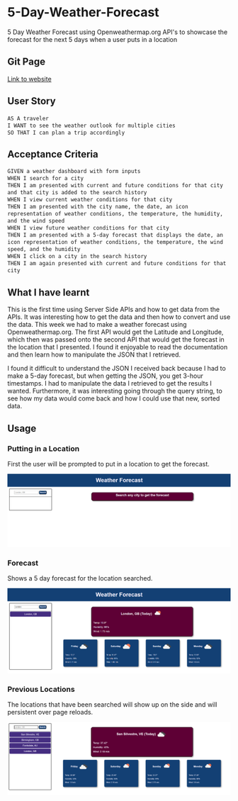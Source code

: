 # 5-Day-Weather-Forecast

5 Day Weather Forecast using Openweathermap.org API's to showcase the forecast for the next 5 days when a user puts in a location

## Git Page

[Link to website](https://amillsy.github.io/5-Day-Weather-Forecast/)

## User Story

```
AS A traveler
I WANT to see the weather outlook for multiple cities
SO THAT I can plan a trip accordingly
```

## Acceptance Criteria

```
GIVEN a weather dashboard with form inputs
WHEN I search for a city
THEN I am presented with current and future conditions for that city and that city is added to the search history
WHEN I view current weather conditions for that city
THEN I am presented with the city name, the date, an icon representation of weather conditions, the temperature, the humidity, and the wind speed
WHEN I view future weather conditions for that city
THEN I am presented with a 5-day forecast that displays the date, an icon representation of weather conditions, the temperature, the wind speed, and the humidity
WHEN I click on a city in the search history
THEN I am again presented with current and future conditions for that city
```

## What I have learnt

This is the first time using Server Side APIs and how to get data from the APIs. It was interesting how to get the data and then how to convert and use the data. This week we had to make a weather forecast using Openweathermap.org. The first API would get the Latitude and Longitude, which then was passed onto the second API that would get the forecast in the location that I presented. I found it enjoyable to read the documentation and then learn how to manipulate the JSON that I retrieved.

I found it difficult to understand the JSON I received back because I had to make a 5-day forecast, but when getting the JSON, you get 3-hour timestamps. I had to manipulate the data I retrieved to get the results I wanted. Furthermore, it was interesting going through the query string, to see how my data would come back and how I could use that new, sorted data.

## Usage

### Putting in a Location

First the user will be prompted to put in a location to get the forecast.

![Search bar with the placeholder Location](./assets/README-Images/Search.png)

### Forecast

Shows a 5 day forecast for the location searched.

![Weather Forecast](./assets/README-Images/Forecast.png)

### Previous Locations

The locations that have been searched will show up on the side and will persistent over page reloads.

![Previous location that have been searched](./assets/README-Images/PrevLocations.png)
